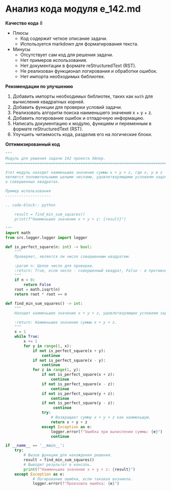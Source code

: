 # Анализ кода модуля e_142.md

**Качество кода**
8
- Плюсы
    - Код содержит четкое описание задачи.
    - Используется markdown для форматирования текста.
- Минусы
    - Отсутствует сам код для решения задачи.
    - Нет примеров использования.
    - Нет документации в формате reStructuredText (RST).
    - Не реализован функционал логирования и обработки ошибок.
    - Нет импорта необходимых библиотек.

**Рекомендации по улучшению**
1. Добавить импорты необходимых библиотек, таких как `math` для вычисления квадратных корней.
2. Добавить функции для проверки условий задачи.
3. Реализовать алгоритм поиска наименьшего значения x + y + z.
4. Добавить логирование ошибок и отладочную информацию.
5. Написать документацию к модулю, функциям и переменным в формате reStructuredText (RST).
6. Улучшить читаемость кода, разделив его на логические блоки.

**Оптимизированный код**
```python
"""
Модуль для решения задачи 142 проекта Эйлер.
=========================================================================================

Этот модуль находит наименьшее значение суммы x + y + z, где x, y и z
являются положительными целыми числами, удовлетворяющими условиям задачи
о совершенных квадратах.

Пример использования
--------------------

.. code-block:: python

    result = find_min_sum_squares()
    print(f"Наименьшее значение x + y + z: {result}")

"""
import math
from src.logger.logger import logger

def is_perfect_square(n: int) -> bool:
    """
    Проверяет, является ли число совершенным квадратом.

    :param n: Целое число для проверки.
    :return: True, если число - совершенный квадрат, False - в противном случае.
    """
    if n < 0:
        return False
    root = math.isqrt(n)
    return root * root == n

def find_min_sum_squares() -> int:
    """
    Находит наименьшее значение x + y + z, удовлетворяющее условиям задачи.

    :return: Наименьшее значение суммы x + y + z.
    """
    x = 1
    while True:
        x += 1
        for y in range(1, x):
            if not is_perfect_square(x + y):
                continue
            if not is_perfect_square(x - y):
                continue
            for z in range(1, y):
                if not is_perfect_square(x + z):
                    continue
                if not is_perfect_square(x - z):
                    continue
                if not is_perfect_square(y + z):
                    continue
                if not is_perfect_square(y - z):
                     continue
                try:
                    # Возвращает сумму x + y + z как наименьшую.
                    return x + y + z
                except Exception as e:
                    logger.error(f"Ошибка при вычислении суммы: {e}")
                    continue

if __name__ == '__main__':
    try:
        # Вызов функции для нахождения решения.
        result = find_min_sum_squares()
        # Выводит результат в консоль.
        print(f"Наименьшее значение x + y + z: {result}")
    except Exception as e:
            # Логирование ошибки, если таковая возникла.
            logger.error(f"Произошла ошибка: {e}")
```